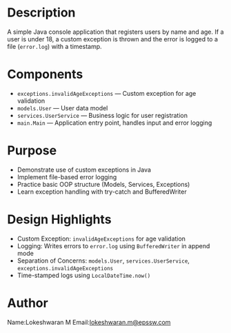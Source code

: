 # Description
A simple Java console application that registers users by name and age. If a user is under 18, a custom exception is thrown and the error is logged to a file (`error.log`) with a timestamp.

# Components
- `exceptions.invalidAgeExceptions` — Custom exception for age validation  
- `models.User` — User data model  
- `services.UserService` — Business logic for user registration  
- `main.Main` — Application entry point, handles input and error logging  

# Purpose
- Demonstrate use of custom exceptions in Java  
- Implement file-based error logging  
- Practice basic OOP structure (Models, Services, Exceptions)  
- Learn exception handling with try-catch and BufferedWriter  

# Design Highlights
- Custom Exception: `invalidAgeExceptions` for age validation  
- Logging: Writes errors to `error.log` using `BufferedWriter` in append mode  
- Separation of Concerns: `models.User`, `services.UserService`, `exceptions.invalidAgeExceptions`  
- Time-stamped logs using `LocalDateTime.now()`

# Author
Name:Lokeshwaran M
Email:lokeshwaran.m@epssw.com
